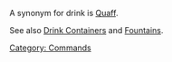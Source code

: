 A synonym for drink is [Quaff](Quaff "wikilink").

See also [Drink Containers](:Category:_Drink_Containers "wikilink") and
[Fountains](Fountains "wikilink").

[Category: Commands](Category:_Commands "wikilink")

